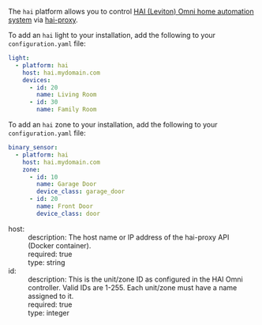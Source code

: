 
The `hai` platform allows you to control [HAI (Leviton) Omni home automation system](https://www.leviton.com/en/products/20a00-2) via [hai-proxy](https://github.com/ylukin/hai-proxy).

To add an `hai` light to your installation, add the following to your `configuration.yaml` file:

```yaml
light:
  - platform: hai
    host: hai.mydomain.com
    devices:
      - id: 20
        name: Living Room
      - id: 30
        name: Family Room
```

To add an `hai` zone to your installation, add the following to your `configuration.yaml` file: 

```yaml
binary_sensor:
  - platform: hai
    host: hai.mydomain.com
    zone:
      - id: 10
        name: Garage Door
        device_class: garage_door
      - id: 20
        name: Front Door
        device_class: door
```


<dl>	
  <dt>host:</dt>
  <dd>description: The host name or IP address of the hai-proxy API (Docker container).</dd> 
  <dd>required: true</dd>
  <dd>type: string</dd>
  <dt>id:</dt>
  <dd>description: This is the unit/zone ID as configured in the HAI Omni controller. Valid IDs are 1-255. Each unit/zone must have a name assigned to it.</dd>
  <dd>required: true</dd>
  <dd>type: integer</dd>

